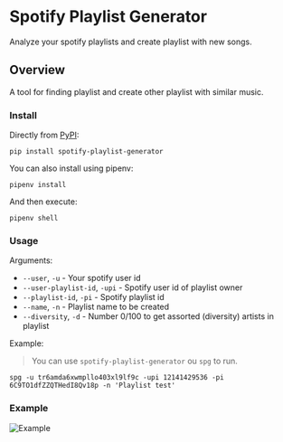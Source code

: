 # Spotify Playlist Generator

Analyze your spotify playlists and create playlist with new songs.

## Overview

A tool for finding playlist and create other playlist with similar music.

### Install

Directly from [PyPI](https://pypi.org/project/spotify-playlist-generator/):

```
pip install spotify-playlist-generator
```

You can also install using pipenv:

```
pipenv install
```

And then execute:

```
pipenv shell
```

### Usage

Arguments:

- `--user`, `-u` - Your spotify user id
- `--user-playlist-id`, `-upi` - Spotify user id of playlist owner
- `--playlist-id`, `-pi` - Spotify playlist id
- `--name`, `-n` - Playlist name to be created
- `--diversity`, `-d` - Number 0/100 to get assorted (diversity) artists in playlist

Example:

> You can use `spotify-playlist-generator` ou `spg` to run.

```
spg -u tr6amda6xwmpllo403xl9lf9c -upi 12141429536 -pi 6C9TO1dfZZQTHedI8Qv18p -n 'Playlist test'
```

### Example

![Example](https://github.com/murillo94/spotify-playlist-generator/blob/master/resources/example.gif)
